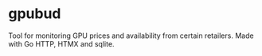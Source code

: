 # gpubud

Tool for monitoring GPU prices and availability from certain retailers. Made with Go HTTP, HTMX and sqlite.